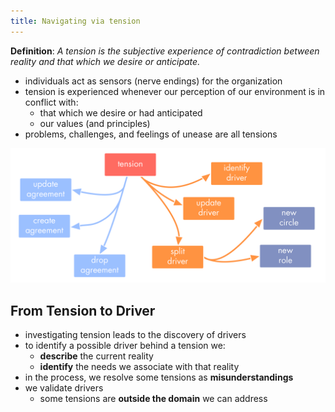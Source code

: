 ```yaml
---
title: Navigating via tension
---
```



**Definition**:  _A tension is the subjective experience of contradiction between reality and that which we desire or anticipate._

* individuals act as sensors (nerve endings) for the organization
* tension is experienced whenever our perception of our environment is in conflict with:
    * that which we desire or had anticipated
    * our values (and principles)
* problems, challenges, and feelings of unease are all tensions

![](img/tension-driver-domain/navigate-via-tensions.png)


## From Tension to Driver ##
  
* investigating tension leads to the discovery of drivers
* to identify a possible driver behind a tension we:
    * **describe** the current reality
    * **identify** the needs we associate with that reality 
* in the process, we resolve some tensions as **misunderstandings**
* we validate drivers
    * some tensions are **outside the domain** we can address 